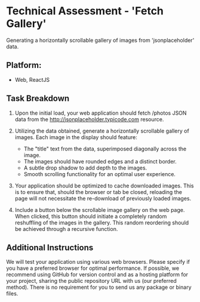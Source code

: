 # Technical Assessment - 'Fetch Gallery'

Generating a horizontally scrollable gallery of images from 'jsonplaceholder' data.

## Platform:

-  Web, ReactJS

## Task Breakdown

1. Upon the initial load, your web application should fetch /photos JSON data from the http://jsonplaceholder.typicode.com resource.

2. Utilizing the data obtained, generate a horizontally scrollable gallery of images. Each image in the display should feature:

   -  The "title" text from the data, superimposed diagonally across the image.
   -  The images should have rounded edges and a distinct border.
   -  A subtle drop shadow to add depth to the images.
   -  Smooth scrolling functionality for an optimal user experience.

3. Your application should be optimized to cache downloaded images. This is to ensure that, should the browser or tab be closed, reloading the page will not necessitate the re-download of previously loaded images.

4. Include a button below the scrollable image gallery on the web page. When clicked, this button should initiate a completely random reshuffling of the images in the gallery. This random reordering should be achieved through a recursive function.

## Additional Instructions

We will test your application using various web browsers. Please specify if you have a preferred browser for optimal performance. If possible, we recommend using GitHub for version control and as a hosting platform for your project, sharing the public repository URL with us (our preferred method). There is no requirement for you to send us any package or binary files.
